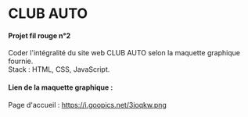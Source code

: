 # CLUB AUTO

#### Projet fil rouge n°2 

Coder l'intégralité du site web CLUB AUTO selon la maquette graphique fournie.
<br>
Stack : HTML, CSS, JavaScript.

####

#### Lien de la maquette graphique :

Page d'accueil : https://i.goopics.net/3ioqkw.png
